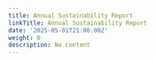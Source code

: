 ```yaml
---
title: Annual Sustainability Report
linkTitle: Annual Sustainability Report
date: '2025-05-01T21:06:00Z'
weight: 0
description: No content
---
```



